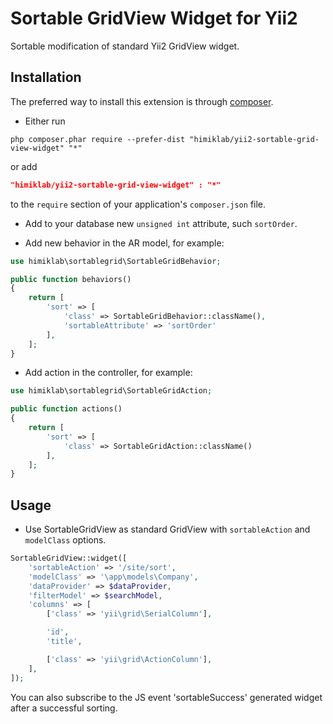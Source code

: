 Sortable GridView Widget for Yii2
========================
Sortable modification of standard Yii2 GridView widget.

Installation
------------
The preferred way to install this extension is through [composer](http://getcomposer.org/download/).

* Either run

```
php composer.phar require --prefer-dist "himiklab/yii2-sortable-grid-view-widget" "*"
```

or add

```json
"himiklab/yii2-sortable-grid-view-widget" : "*"
```

to the `require` section of your application's `composer.json` file.

* Add to your database new `unsigned int` attribute, such `sortOrder`.

* Add new behavior in the AR model, for example:

```php
use himiklab\sortablegrid\SortableGridBehavior;

public function behaviors()
{
    return [
        'sort' => [
            'class' => SortableGridBehavior::className(),
            'sortableAttribute' => 'sortOrder'
        ],
    ];
}
```

* Add action in the controller, for example:

```php
use himiklab\sortablegrid\SortableGridAction;

public function actions()
{
    return [
        'sort' => [
            'class' => SortableGridAction::className()
        ],
    ];
}
```

Usage
-----
* Use SortableGridView as standard GridView with `sortableAction` and `modelClass` options.
```php
SortableGridView::widget([
    'sortableAction' => '/site/sort',
    'modelClass' => '\app\models\Company',
    'dataProvider' => $dataProvider,
    'filterModel' => $searchModel,
    'columns' => [
        ['class' => 'yii\grid\SerialColumn'],

        'id',
        'title',

        ['class' => 'yii\grid\ActionColumn'],
    ],
]);
```
You can also subscribe to the JS event 'sortableSuccess' generated widget after a successful sorting.
